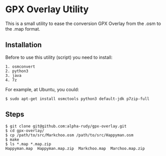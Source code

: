 # GPX Overlay Utility

This is a small utility to ease the conversion GPX Overlay from the .osm to the .map format.

## Installation

Before to use this utility (script) you need to install:

    1. osmconvert
    2. python3
    3. java
    4. 7z

For example, at Ubuntu, you could:

    $ sudo apt-get install osmctools python3 default-jdk p7zip-full

## Steps

    $ git clone git@github.com:alpha-rudy/gpx-overlay.git
    $ cd gpx-overlay/
    $ cp /path/to/src/Markchoo.osm /path/to/src/Happyman.osm
    $ make
    $ ls *.map *.map.zip
    Happyman.map  Happyman.map.zip  Markchoo.map  Marchoo.map.zip
